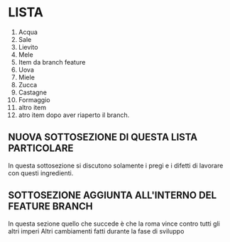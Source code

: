# LISTA

1. Acqua
2. Sale
3. Lievito
4. Mele
5. Item da branch feature
6. Uova 
7. Miele 
8. Zucca 
9. Castagne 
10. Formaggio 
11. altro item
12. atro item dopo aver riaperto il branch. 

## NUOVA SOTTOSEZIONE DI QUESTA LISTA PARTICOLARE
In questa sottosezione si discutono solamente i pregi e i difetti di lavorare con questi ingredienti.

## SOTTOSEZIONE AGGIUNTA ALL'INTERNO DEL FEATURE BRANCH
In questa sezione quello che succede è che la roma vince contro tutti gli altri imperi
Altri cambiamenti fatti durante la fase di sviluppo 
